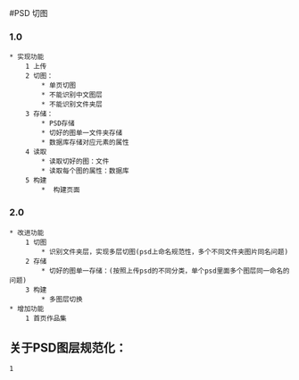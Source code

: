 #PSD 切图
### 1.0
    * 实现功能
        1 上传
        2 切图：
            * 单页切图
            * 不能识别中文图层
            * 不能识别文件夹层
        3 存储：
            * PSD存储
            * 切好的图单一文件夹存储
            * 数据库存储对应元素的属性
        4 读取
            * 读取切好的图：文件
            * 读取每个图的属性：数据库
        5 构建
            *  构建页面

### 2.0
    * 改进功能
        1 切图
            * 识别文件夹层，实现多层切图(psd上命名规范性，多个不同文件夹图片同名问题)
        2 存储
            * 切好的图单一存储：(按照上传psd的不同分类，单个psd里面多个图层同一命名的问题)
        3 构建
            * 多图层切换
    * 增加功能
        1 首页作品集
        
## 关于PSD图层规范化： 
    1 
    
    
    
    
    